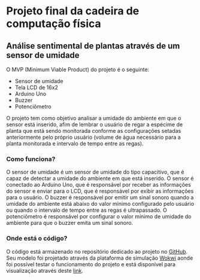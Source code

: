 <!-- markdownlint-disable MD033 -->
# Projeto final da cadeira de computação física

## Análise sentimental de plantas através de um sensor de umidade

O MVP (Minimum Viable Product) do projeto é o seguinte:

- Sensor de umidade
- Tela LCD de 16x2
- Arduino Uno
- Buzzer
- Potenciômetro

<span style="text-align: justify; -webkit-hyphens: auto; -moz-hyphens: auto; -ms-hyphens: auto; hyphens: auto;">
O projeto tem como objetivo analisar a umidade do ambiente em que o sensor está inserido, afim de lembrar o usuário de regar a espécime de planta que está sendo monitorada conforme as configurações setadas anteriormente pelo próprio usuário (volume de água necessário para a planta monitorada e intervalo de  tempo entre as regas).
</span>

### Como funciona?

<span style="text-align: justify; -webkit-hyphens: auto; -moz-hyphens: auto; -ms-hyphens: auto; hyphens: auto;">
O sensor de umidade é um sensor de umidade do tipo capacitivo, que é capaz de detectar a umidade do ambiente em que está inserido. O sensor é conectado ao Arduino Uno, que é responsável por receber as informações do sensor e enviar para o LCD, que é responsável por exibir as informações para o usuário. O buzzer é responsável por emitir um sinal sonoro quando a umidade do ambiente está abaixo do valor mínimo configurado pelo usuário ou quando o intervalo de tempo entre as regas é ultrapassado. O potenciômetro é responsável por configurar o valor mínimo de umidade do ambiente para que o buzzer emita um sinal sonoro.
</span>

### Onde está o código?

<span style="text-align: justify; -webkit-hyphens: auto; -moz-hyphens: auto; -ms-hyphens: auto; hyphens: auto;">
O código está armazenado no repositório dedicado ao projeto no <a href="https://github.com/araujosemacento/Projeto-Final-de-Computacao-Fisica">GitHub</a>. Seu modelo foi projetado através da plataforma de simulação <a href="https://www.wokwi.com">Wokwi</a> aonde foi possível testar o funcionamento do projeto e está disponível para visualização através deste <a href="https://wokwi.com/projects/421645799385602049">link</a>.
</span>

